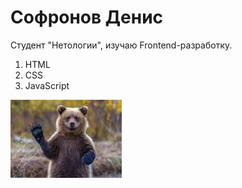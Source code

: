 # Софронов Денис
Студент "Нетологии", изучаю Frontend-разработку.

1. HTML
1. CSS
1. JavaScript

![ФОТО](img/загруженное.jpg)

